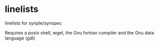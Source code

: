 # linelists
linelists for synple/synspec

Requires a posix shell, wget, the Gnu fortran compiler and the Gnu data language (gdl)

